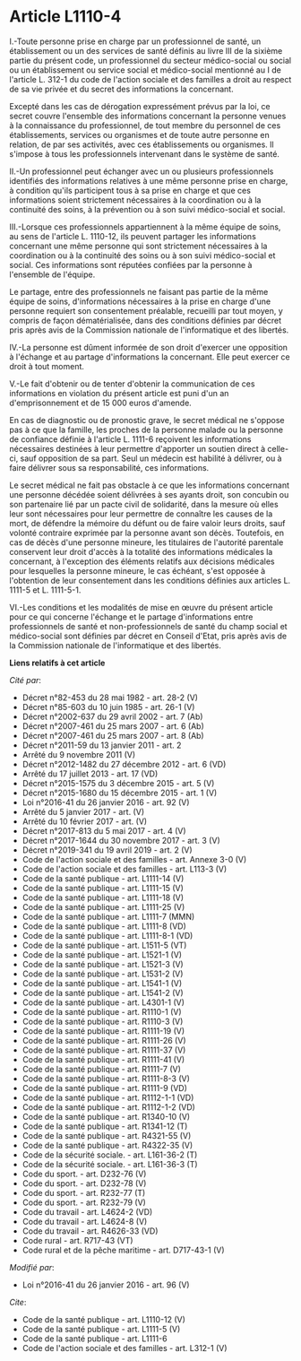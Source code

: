 # Article L1110-4

I.-Toute personne prise en charge par un professionnel de santé, un établissement ou un des services de santé définis au
livre III de la sixième partie du présent code, un professionnel du secteur médico-social ou social ou un établissement ou
service social et médico-social mentionné au I de l'article L. 312-1 du code de l'action sociale et des familles a droit au
respect de sa vie privée et du secret des informations la concernant.

Excepté dans les cas de dérogation expressément prévus par la loi, ce secret couvre l'ensemble des informations concernant la
personne venues à la connaissance du professionnel, de tout membre du personnel de ces établissements, services ou organismes
et de toute autre personne en relation, de par ses activités, avec ces établissements ou organismes. Il s'impose à tous les
professionnels intervenant dans le système de santé.

II.-Un professionnel peut échanger avec un ou plusieurs professionnels identifiés des informations relatives à une même
personne prise en charge, à condition qu'ils participent tous à sa prise en charge et que ces informations soient strictement
nécessaires à la coordination ou à la continuité des soins, à la prévention ou à son suivi médico-social et social.

III.-Lorsque ces professionnels appartiennent à la même équipe de soins, au sens de l'article L. 1110-12, ils peuvent
partager les informations concernant une même personne qui sont strictement nécessaires à la coordination ou à la continuité
des soins ou à son suivi médico-social et social. Ces informations sont réputées confiées par la personne à l'ensemble de
l'équipe.

Le partage, entre des professionnels ne faisant pas partie de la même équipe de soins, d'informations nécessaires à la prise
en charge d'une personne requiert son consentement préalable, recueilli par tout moyen, y compris de façon dématérialisée,
dans des conditions définies par décret pris après avis de la Commission nationale de l'informatique et des libertés.

IV.-La personne est dûment informée de son droit d'exercer une opposition à l'échange et au partage d'informations la
concernant. Elle peut exercer ce droit à tout moment.

V.-Le fait d'obtenir ou de tenter d'obtenir la communication de ces informations en violation du présent article est puni
d'un an d'emprisonnement et de 15 000 euros d'amende.

En cas de diagnostic ou de pronostic grave, le secret médical ne s'oppose pas à ce que la famille, les proches de la personne
malade ou la personne de confiance définie à l'article L. 1111-6 reçoivent les informations nécessaires destinées à leur
permettre d'apporter un soutien direct à celle-ci, sauf opposition de sa part. Seul un médecin est habilité à délivrer, ou à
faire délivrer sous sa responsabilité, ces informations.

Le secret médical ne fait pas obstacle à ce que les informations concernant une personne décédée soient délivrées à ses
ayants droit, son concubin ou son partenaire lié par un pacte civil de solidarité, dans la mesure où elles leur sont
nécessaires pour leur permettre de connaître les causes de la mort, de défendre la mémoire du défunt ou de faire valoir leurs
droits, sauf volonté contraire exprimée par la personne avant son décès. Toutefois, en cas de décès d'une personne mineure,
les titulaires de l'autorité parentale conservent leur droit d'accès à la totalité des informations médicales la concernant,
à l'exception des éléments relatifs aux décisions médicales pour lesquelles la personne mineure, le cas échéant, s'est
opposée à l'obtention de leur consentement dans les conditions définies aux articles L. 1111-5 et L. 1111-5-1.

VI.-Les conditions et les modalités de mise en œuvre du présent article pour ce qui concerne l'échange et le partage
d'informations entre professionnels de santé et non-professionnels de santé du champ social et médico-social sont définies
par décret en Conseil d'Etat, pris après avis de la Commission nationale de l'informatique et des libertés.

**Liens relatifs à cet article**

_Cité par_:

  - Décret n°82-453 du 28 mai 1982 - art. 28-2 (V)
  - Décret n°85-603 du 10 juin 1985 - art. 26-1 (V)
  - Décret n°2002-637 du 29 avril 2002 - art. 7 (Ab)
  - Décret n°2007-461 du 25 mars 2007 - art. 6 (Ab)
  - Décret n°2007-461 du 25 mars 2007 - art. 8 (Ab)
  - Décret n°2011-59 du 13 janvier 2011 - art. 2
  - Arrêté du 9 novembre 2011 (V)
  - Décret n°2012-1482 du 27 décembre 2012 - art. 6 (VD)
  - Arrêté du 17 juillet 2013 - art. 17 (VD)
  - Décret n°2015-1575 du 3 décembre 2015 - art. 5 (V)
  - Décret n°2015-1680 du 15 décembre 2015 - art. 1 (V)
  - Loi n°2016-41 du 26 janvier 2016 - art. 92 (V)
  - Arrêté du 5 janvier 2017 - art. (V)
  - Arrêté du 10 février 2017 - art. (V)
  - Décret n°2017-813 du 5 mai 2017 - art. 4 (V)
  - Décret n°2017-1644 du 30 novembre 2017 - art. 3 (V)
  - Décret n°2019-341 du 19 avril 2019 - art. 2 (V)
  - Code de l'action sociale et des familles - art. Annexe 3-0 (V)
  - Code de l'action sociale et des familles - art. L113-3 (V)
  - Code de la santé publique - art. L1111-14 (V)
  - Code de la santé publique - art. L1111-15 (V)
  - Code de la santé publique - art. L1111-18 (V)
  - Code de la santé publique - art. L1111-25 (V)
  - Code de la santé publique - art. L1111-7 (MMN)
  - Code de la santé publique - art. L1111-8 (VD)
  - Code de la santé publique - art. L1111-8-1 (VD)
  - Code de la santé publique - art. L1511-5 (VT)
  - Code de la santé publique - art. L1521-1 (V)
  - Code de la santé publique - art. L1521-3 (V)
  - Code de la santé publique - art. L1531-2 (V)
  - Code de la santé publique - art. L1541-1 (V)
  - Code de la santé publique - art. L1541-2 (V)
  - Code de la santé publique - art. L4301-1 (V)
  - Code de la santé publique - art. R1110-1 (V)
  - Code de la santé publique - art. R1110-3 (V)
  - Code de la santé publique - art. R1111-19 (V)
  - Code de la santé publique - art. R1111-26 (V)
  - Code de la santé publique - art. R1111-37 (V)
  - Code de la santé publique - art. R1111-41 (V)
  - Code de la santé publique - art. R1111-7 (V)
  - Code de la santé publique - art. R1111-8-3 (V)
  - Code de la santé publique - art. R1111-9 (VD)
  - Code de la santé publique - art. R1112-1-1 (VD)
  - Code de la santé publique - art. R1112-1-2 (VD)
  - Code de la santé publique - art. R1340-10 (V)
  - Code de la santé publique - art. R1341-12 (T)
  - Code de la santé publique - art. R4321-55 (V)
  - Code de la santé publique - art. R4322-35 (V)
  - Code de la sécurité sociale. - art. L161-36-2 (T)
  - Code de la sécurité sociale. - art. L161-36-3 (T)
  - Code du sport. - art. D232-76 (V)
  - Code du sport. - art. D232-78 (V)
  - Code du sport. - art. R232-77 (T)
  - Code du sport. - art. R232-79 (V)
  - Code du travail - art. L4624-2 (VD)
  - Code du travail - art. L4624-8 (V)
  - Code du travail - art. R4626-33 (VD)
  - Code rural - art. R717-43 (VT)
  - Code rural et de la pêche maritime - art. D717-43-1 (V)

_Modifié par_:

  - Loi n°2016-41 du 26 janvier 2016 - art. 96 (V)

_Cite_:

  - Code de la santé publique - art. L1110-12 (V)
  - Code de la santé publique - art. L1111-5 (V)
  - Code de la santé publique - art. L1111-6
  - Code de l'action sociale et des familles - art. L312-1 (V)
